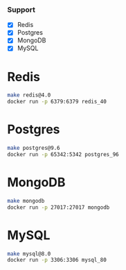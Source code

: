 ### Support

- [x] Redis
- [x] Postgres
- [x] MongoDB
- [x] MySQL

# Redis

```bash
make redis@4.0
docker run -p 6379:6379 redis_40
```

# Postgres

```bash
make postgres@9.6
docker run -p 65342:5342 postgres_96
```

# MongoDB

```bash
make mongodb
docker run -p 27017:27017 mongodb
```

# MySQL

```bash
make mysql@8.0
docker run -p 3306:3306 mysql_80
```
